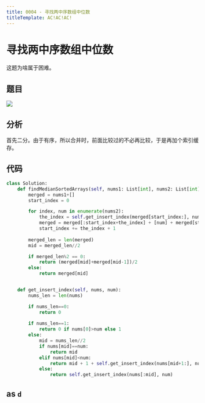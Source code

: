 ```yaml
---
title: 0004 - 寻找两中序数组中位数
titleTemplate: AC!AC!AC!
---
```


# 寻找两中序数组中位数

这题为啥属于困难。

## 题目

[![](https://s1.ax1x.com/2022/08/16/vwUcqI.png)](https://leetcode.cn/problems/median-of-two-sorted-arrays/description/)

## 分析

首先二分。由于有序，所以合并时，前面比较过的不必再比较，于是再加个索引缓存。

## 代码

```python
class Solution:
    def findMedianSortedArrays(self, nums1: List[int], nums2: List[int]) -> float:
        merged = nums1+[]
        start_index = 0

        for index, num in enumerate(nums2):
            the_index = self.get_insert_index(merged[start_index:], num)
            merged = merged[:start_index+the_index] + [num] + merged[start_index+the_index:]
            start_index += the_index + 1
        
        merged_len = len(merged)
        mid = merged_len//2

        if merged_len%2 == 0:
            return (merged[mid]+merged[mid-1])/2
        else:
            return merged[mid]


    def get_insert_index(self, nums, num):
        nums_len = len(nums)

        if nums_len==0:
            return 0
            
        if nums_len==1:
            return 0 if nums[0]>num else 1
        else:
            mid = nums_len//2
            if nums[mid]==num:
                return mid
            elif nums[mid]<num:
                return mid + 1 + self.get_insert_index(nums[mid+1:], num)
            else:
                return self.get_insert_index(nums[:mid], num)
```

## as `d`